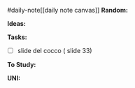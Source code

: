 #daily-note[[daily note canvas]] 
**Random:**


**Ideas:**


**Tasks:**
- [ ] slide del cocco ( slide 33)

**To Study:**


**UNI:**
